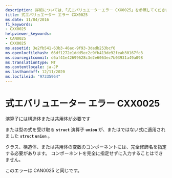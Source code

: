 ```yaml
---
description: 詳細については、「式エバリュエーターエラー CXX0025」を参照してください。
title: 式エバリュエーター エラー CXX0025
ms.date: 11/04/2016
f1_keywords:
- CXX0025
helpviewer_keywords:
- CAN0025
- CXX0025
ms.assetid: 3e2fb541-63b3-46ac-9f93-3dadb253bcf6
ms.openlocfilehash: 66df1272e1ddd5ec2c9fb413de92feab30167fc3
ms.sourcegitcommit: d6af41e42699628c3e2e6063ec7b03931a49a098
ms.translationtype: MT
ms.contentlocale: ja-JP
ms.lasthandoff: 12/11/2020
ms.locfileid: "97335964"
---
```

# <a name="expression-evaluator-error-cxx0025"></a>式エバリュエーター エラー CXX0025

演算子には構造体または共用体が必要です

または型の式を受け取る **`struct`** 演算子 **`union`** が、またはではない式に適用されました **`struct`** **`union`** 。

クラス、構造体、または共用体の変数のコンポーネントには、完全修飾名を指定する必要があります。 コンポーネントを完全に指定せずに入力することはできません。

このエラーは CAN0025 と同じです。
